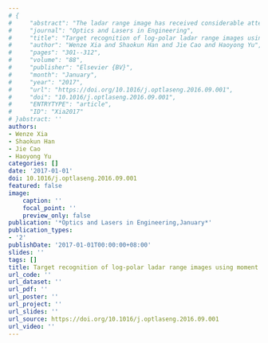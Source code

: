 ```yaml
---
# {
#     "abstract": "The ladar range image has received considerable attentions in the automatic target recognition field. However, previous \nresearch does not cover target recognition using log-polar ladar range images. Therefore, we construct a target recognition system \nbased on log-polar ladar range images in this paper. In this system combined moment invariants and backpropagation neural network \nare selected as shape descriptor and shape classifier, respectively. In order to fully analyze the effect of log-polar sampling pattern \non recognition result, several comparative experiments based on simulated and real range images are carried out. Eventually, several \nimportant conclusions are drawn: (i) if combined moments are computed directly by log-polar range images, translation, rotation and \nscaling invariant properties of combined moments will be invalid (ii) when object is located in the center of field of view, recognition \nrate of log-polar range images is less sensitive to the changing of field of view (iii) as object position changes from center to edge \nof field of view, recognition performance of log-polar range images will decline dramatically (iv) log-polar range images has a better \nnoise robustness than Cartesian range images. Finally, we give a suggestion that it is better to divide field of view into recognition \narea and searching area in the real application.",
#     "journal": "Optics and Lasers in Engineering",
#     "title": "Target recognition of log-polar ladar range images using moment invariants",
#     "author": "Wenze Xia and Shaokun Han and Jie Cao and Haoyong Yu",
#     "pages": "301--312",
#     "volume": "88",
#     "publisher": "Elsevier {BV}",
#     "month": "January",
#     "year": "2017",
#     "url": "https://doi.org/10.1016/j.optlaseng.2016.09.001",
#     "doi": "10.1016/j.optlaseng.2016.09.001",
#     "ENTRYTYPE": "article",
#     "ID": "Xia2017"
# }abstract: ''
authors:
- Wenze Xia
- Shaokun Han
- Jie Cao
- Haoyong Yu
categories: []
date: '2017-01-01'
doi: 10.1016/j.optlaseng.2016.09.001
featured: false
image:
    caption: ''
    focal_point: ''
    preview_only: false
publication: '*Optics and Lasers in Engineering,January*'
publication_types:
- '2'
publishDate: '2017-01-01T00:00:00+08:00'
slides: ''
tags: []
title: Target recognition of log-polar ladar range images using moment invariants
url_code: ''
url_dataset: ''
url_pdf: ''
url_poster: ''
url_project: ''
url_slides: ''
url_source: https://doi.org/10.1016/j.optlaseng.2016.09.001
url_video: ''
---
```

